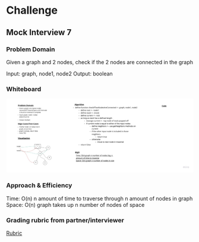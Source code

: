 # Challenge

## Mock Interview 7

### Problem Domain

Given a graph and 2 nodes, check if the 2 nodes are connected in the graph

Input: graph, node1, node2
Output: boolean

### Whiteboard

![image](../../img/mock-interview-7.jpeg)

### Approach & Efficiency

Time: O(n) n amount of time to traverse through n amount of nodes in graph
Space: O(n) graph takes up n number of nodes of space

### Grading rubric from partner/interviewer

[Rubric](https://docs.google.com/spreadsheets/d/1AUQrKNIsFTikGSUAdgc1KCdekgNqODIy8Tth2O8ZijU/edit?usp=sharing)
